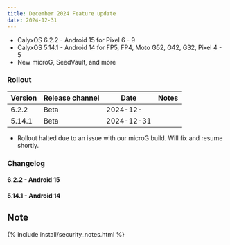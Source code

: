 ```yaml
---
title: December 2024 Feature update
date: 2024-12-31
---
```


* CalyxOS 6.2.2 - Android 15 for Pixel 6 - 9
* CalyxOS 5.14.1 - Android 14 for FP5, FP4, Moto G52, G42, G32, Pixel 4 - 5
* New microG, SeedVault, and more

### Rollout

| Version | Release channel  | Date   | Notes |
| ------- | ---------------- | ------ | ------ |
| 6.2.2 | Beta | 2024-12- |
| 5.14.1 | Beta | 2024-12-31 |

* Rollout halted due to an issue with our microG build. Will fix and resume shortly.

### Changelog
#### 6.2.2 - Android 15

#### 5.14.1 - Android 14

## Note

{% include install/security_notes.html %}